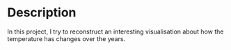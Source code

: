 Description
===
In this project, I try to reconstruct an interesting visualisation about how the temperature has changes over the years.
